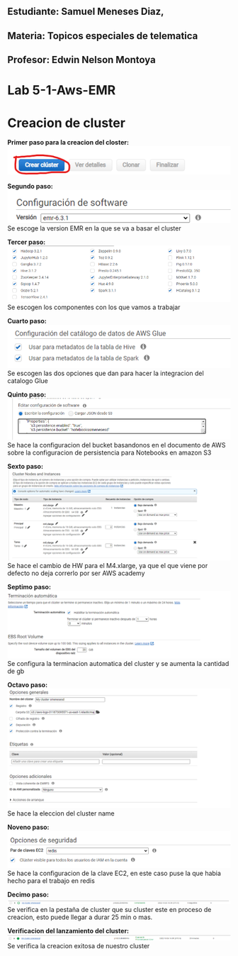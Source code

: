 ## Estudiante: Samuel Meneses Diaz, 
## Materia: Topicos especiales de telematica
## Profesor: Edwin Nelson Montoya 
#
# Lab 5-1-Aws-EMR
# 
# Creacion de cluster
__Primer paso para la creacion del closter:__   
   ![Ccloster1](https://raw.githubusercontent.com/smenesesd/TopicosTelematica/main/Lab5/img/Ccloster1.png)

__Segundo paso:__      
   ![version](https://raw.githubusercontent.com/smenesesd/TopicosTelematica/main/Lab5/img/version.png)   
Se escoge la version EMR en la que se va a basar el cluster

__Tercer paso:__   
   ![ComponentesSeleccionados](https://raw.githubusercontent.com/smenesesd/TopicosTelematica/main/Lab5/img/ComponentesSeleccionados.png)   
Se escogen los componentes con los que vamos a trabajar

__Cuarto paso:__      
   ![IntegracionDelCatalogoGlue](https://raw.githubusercontent.com/smenesesd/TopicosTelematica/main/Lab5/img/integracionDelCatalogoGlue.png)   
Se escogen las dos opciones que dan para hacer la integracion del catalogo Glue

__Quinto paso:__   
   ![ConfigBucket](https://raw.githubusercontent.com/smenesesd/TopicosTelematica/main/Lab5/img/configBucket.png)   
Se hace la configuracion del bucket basandonos en el documento de AWS sobre la configuracion de persistencia para Notebooks en amazon S3

__Sexto paso:__   
   ![CambiodeHW](https://raw.githubusercontent.com/smenesesd/TopicosTelematica/main/Lab5/img/cambioDeHW.png)   
Se hace el cambio de HW para el M4.xlarge, ya que el que viene por defecto no deja correrlo por ser AWS academy

__Septimo paso:__   
   ![terminygb](https://raw.githubusercontent.com/smenesesd/TopicosTelematica/main/Lab5/img/terminygb.png)   
Se configura la terminacion automatica del cluster y se aumenta la cantidad de gb

__Octavo paso:__   
   ![nombreCluster](https://raw.githubusercontent.com/smenesesd/TopicosTelematica/main/Lab5/img/nombreCluster.png)   
Se hace la eleccion del cluster name

__Noveno paso:__   
   ![claveEC2](https://raw.githubusercontent.com/smenesesd/TopicosTelematica/main/Lab5/img/claveEC2.png)   
Se hace la configuracion de la clave EC2, en este caso puse la que habia hecho para el trabajo en redis

__Decimo paso:__   
   ![AWScluster](https://raw.githubusercontent.com/smenesesd/TopicosTelematica/main/Lab5/img/AWSCluster.png)   
Se verifica en la pestaña de cluster que su cluster este en proceso de creacion, esto puede llegar a durar 25 min o mas. 

__Verificacion del lanzamiento del cluster:__   
   ![clusterReady](https://raw.githubusercontent.com/smenesesd/TopicosTelematica/main/Lab5/img/clusterReady.png)   
   Se verifica la creacion exitosa de nuestro cluster